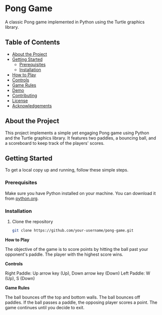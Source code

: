 # Pong Game

A classic Pong game implemented in Python using the Turtle graphics library.

## Table of Contents

- [About the Project](#about-the-project)
- [Getting Started](#getting-started)
  - [Prerequisites](#prerequisites)
  - [Installation](#installation)
- [How to Play](#how-to-play)
- [Controls](#controls)
- [Game Rules](#game-rules)
- [Demo](#demo)
- [Contributing](#contributing)
- [License](#license)
- [Acknowledgements](#acknowledgements)

## About the Project

This project implements a simple yet engaging Pong game using Python and the Turtle graphics library. It features two paddles, a bouncing ball, and a scoreboard to keep track of the players' scores.

## Getting Started

To get a local copy up and running, follow these simple steps.

### Prerequisites

Make sure you have Python installed on your machine. You can download it from [python.org](https://www.python.org/).

### Installation

1. Clone the repository
   ```sh
   git clone https://github.com/your-username/pong-game.git

**How to Play**

The objective of the game is to score points by hitting the ball past your opponent's paddle. The player with the highest score wins.

**Controls**

Right Paddle: Up arrow key (Up), Down arrow key (Down)
Left Paddle: W (Up), S (Down)

**Game Rules**

The ball bounces off the top and bottom walls.
The ball bounces off paddles.
If the ball passes a paddle, the opposing player scores a point.
The game continues until you decide to exit.

